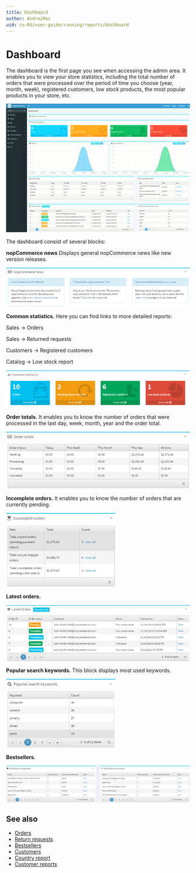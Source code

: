 ```yaml
---
title: Dashboard
author: AndreiMaz
uid: ru-RU/user-guide/running/reports/dashboard
---
```

# Dashboard

The dashboard is the first page you see when accessing the admin area. It enables you to view your store statistics, including the total number of orders that were processed over the period of time you choose (year, month, week), registered customers, low stock products, the most popular products in your store, etc.

![dashboard](_static/dashboard/dashboard.png)

The dashboard consist of several blocks:

**nopCommerce news** Displays general nopCommerce news like new version releases.

![news](_static/dashboard/news.png)

**Common statistics.** Here you can find links to more detailed reports:

Sales → Orders

Sales → Returned requests

Customers → Registered customers

Catalog → Low stock report

![common](_static/dashboard/common.png)

**Order totals.** It enables you to know the number of orders that were processed in the last day, week, month, year and the order total.

![order-totals](_static/dashboard/order-totals.png)

**Incomplete orders.** It enables you to know the number of orders that are currently pending.

![order-incomplete](_static/dashboard/order-incomplete.png)

**Latest orders.**

![order-latest](_static/dashboard/order-latest.png)

**Popular search keywords.** This block displays most used keywords.

![keywords](_static/dashboard/keywords.png)

**Bestsellers.**

![bestsellers](_static/dashboard/bestsellers.png)

## See also

* [Orders](xref:ru-RU/user-guide/running/order-management/orders/index)
* [Return requests](xref:ru-RU/user-guide/running/order-management/return-requests/index)
* [Bestsellers](xref:ru-RU/user-guide/running/reports/bestsellers-never-purchased)
* [Customers](xref:ru-RU/user-guide/running/customer-management/index)
* [Country report](xref:ru-RU/user-guide/running/reports/country-report)
* [Customer reports](xref:ru-RU/user-guide/running/reports/customer-reports)
